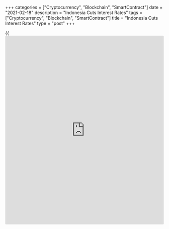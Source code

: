 +++
categories = ["Cryptocurrency", "Blockchain", "SmartContract"]
date = "2021-02-18"
description = "Indonesia Cuts Interest Rates"
tags = ["Cryptocurrency", "Blockchain", "SmartContract"]
title = "Indonesia Cuts Interest Rates"
type = "post"
+++

{{<iframe id="large-banner" src="https://www.bounty.group/#slide=20.0" width="100%" height="600" scrolling="no" style="border: 0px solid rgb(216, 221, 230); border-radius: 3px;">}}

Indonesia's central bank cut interest rates on Thursday, to support the
economic recovery as [policy](https://www.fintechee.com/policy/)makers expect inflation to remain low and the
rupiah exchange rate to stabilize over the coming months.  
  
The Board of Governors decided to cut the seven-day reverse repo rate by
25 basis points to 3.50 percent, the Bank Indonesia said. The decision
was in line with economists' expectations.  
  
The previous change in the rate was a quarter-point reduction in
November.  
The deposit facility rate was lowered to 2.75 percent from 2.50 percent
and the lending rate to 4.25 percent from 4.50 percent.  
  
"This decision is consistent with the forecast for low inflation and
maintained stability of the Rupiah exchange rate, as well as a follow-up
step to stimulate momentum for national economic recovery," the bank
said.  
  
The bank expects the vaccination drive against the [coronavirus][1]
pandemic to boost growth in the coming months. BI lowered its growth
forecast for this year to 4.3-5.3 percent from 4.8-5.8 percent predicted
in December.  
  
"We suspect further easing is likely over the coming months given the
poor outlook for the [economy][2]," Capital Economics economist Gareth
Leather said.  
  
The economy had shrunk 2.19 percent year-on-year in the fourth quarter
of 2020.  
  
Policymakers assessed that the strengthening of the Rupiah exchange rate
has the potential to continue in line with its fundamentally undervalued
level.

Leather said the performance of the rupiah will be a key determinant of
the pace and timing of the central bank's next move.  
  
The Indonesian economy remains vulnerable to sudden falls in the rupiah,
thanks to A high level of foreign currency debt, the economist said.
That said, the currency has continued to hold up well against the US
dollar during January.  
  
"Provided this strong performance is sustained, further cuts are likely
in the first half of the year," Leather added.

The bank predicted that inflation is set to remain within the target of
3.0 percent ± 1 percent.  
  
The central bank also announced a host of [policy](https://www.fintechee.com/policy/) measures to ensure
financial stability. That included a relaxation in provisions for
vehicle financing and home loans, trade and investment promotion
measures for the tourism and manufacturing sectors, and support measures
for small businesses.

For comments and feedback [contact](https://www.playgroundfx.com/contact/): editorial@rtt[news](https://www.letsplayfx.com/blog/forex-news-website/).com

[Economic News][2]

 **What parts of the world are seeing the best (and worst) economic
performances lately? Click[here][3] to check out our [Econ Scorecard][3]
and find out! See up-to-the-moment [ranking](https://www.playgroundfx.com/blog/crypto-exchange-ranking/)s for the best and worst
performers in [GDP][4], [unemployment rate][5], [inflation][6] and much
more.**

   1. www.rtt[news](https://www.letsplayfx.com/blog/forex-news-website/).com/list/coronavirus.aspx
   2. www.rtt[news](https://www.letsplayfx.com/blog/forex-news-website/).com/Content/EconomicNews.aspx
   3. www.rtt[news](https://www.letsplayfx.com/blog/forex-news-website/).com/economic-scorecard/world-rank/industrial-production/highest-performance.aspx
   4. www.rtt[news](https://www.letsplayfx.com/blog/forex-news-website/).com/economic-scorecard/world-rank/GDP/highest-performance.aspx
   5. www.rtt[news](https://www.letsplayfx.com/blog/forex-news-website/).com/economic-scorecard/world-rank/unemployment-rate/lowest-performance.aspx
   6. www.rtt[news](https://www.letsplayfx.com/blog/forex-news-website/).com/economic-scorecard/world-rank/CPI/highest-performance.aspx